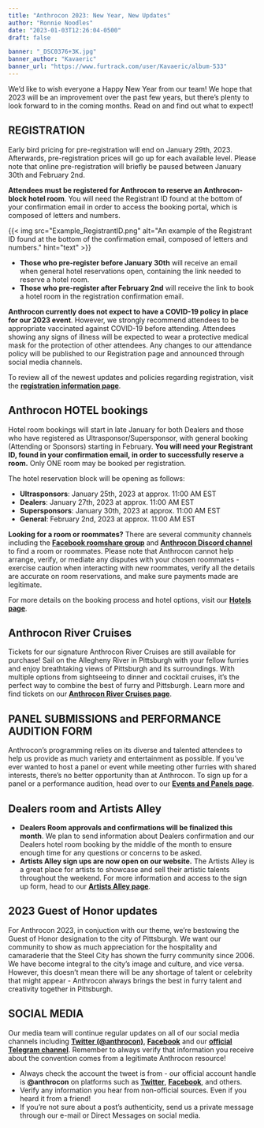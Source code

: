 ```yaml
---
title: "Anthrocon 2023: New Year, New Updates"
author: "Ronnie Noodles"
date: "2023-01-03T12:26:04-0500"
draft: false

banner: "_DSC0376+3K.jpg"
banner_author: "Kavaeric"
banner_url: "https://www.furtrack.com/user/Kavaeric/album-533"
---
```


We’d like to wish everyone a Happy New Year from our team! We hope that 2023 will be an improvement over the past few years, but there’s plenty to look forward to in the coming months. Read on and find out what to expect!

## REGISTRATION

Early bird pricing for pre-registration will end on January 29th, 2023. Afterwards, pre-registration prices will go up for each available level. Please note that online pre-registration will briefly be paused between January 30th and February 2nd.

**Attendees must be registered for Anthrocon to reserve an Anthrocon-block hotel room**. You will need the Registrant ID found at the bottom of your confirmation email in order to access the booking portal, which is composed of letters and numbers.

{{< img src="Example_RegistrantID.png" alt="An example of the Registrant ID found at the bottom of the confirmation email, composed of letters and numbers." hint="text" >}}

- **Those who pre-register before January 30th** will receive an email when general hotel reservations open, containing the link needed to reserve a hotel room.
- **Those who pre-register after February 2nd** will receive the link to book a hotel room in the registration confirmation email.

**Anthrocon currently does not expect to have a COVID-19 policy in place for our 2023 event**. However, we strongly recommend attendees to be appropriate vaccinated against COVID-19 before attending. Attendees showing any signs of illness will be expected to wear a protective medical mask for the protection of other attendees. Any changes to our attendance policy will be published to our Registration page and announced through social media channels.

To review all of the newest updates and policies regarding registration, visit the [**registration information page**](https://www.anthrocon.org/registration).

## Anthrocon HOTEL bookings

Hotel room bookings will start in late January for both Dealers and those who have registered as Ultrasponsor/Supersponsor, with general booking (Attending or Sponsors) starting in February. **You will need your Registrant ID, found in your confirmation email, in order to successfully reserve a room.** Only ONE room may be booked per registration.

The hotel reservation block will be opening as follows:

- **Ultrasponsors**: January 25th, 2023 at approx. 11:00 AM EST
- **Dealers**: January 27th, 2023 at approx. 11:00 AM EST
- **Supersponsors**: January 30th, 2023 at approx. 11:00 AM EST
- **General**: February 2nd, 2023 at approx. 11:00 AM EST

**Looking for a room or roommates?** There are several community channels including the [**Facebook roomshare group**](https://www.facebook.com/groups/AnthroconRoomShare/) and [**Anthrocon Discord channel**](https://discord.gg/dg3TeQCtVr) to find a room or roommates. Please note that Anthrocon cannot help arrange, verify, or mediate any disputes with your chosen roommates - exercise caution when interacting with new roommates, verify all the details are accurate on room reservations, and make sure payments made are legitimate.

For more details on the booking process and hotel options, visit our [**Hotels page**](https://www.anthrocon.org/hotel).

## Anthrocon River Cruises

Tickets for our signature Anthrocon River Cruises are still available for purchase! Sail on the Allegheny River in Pittsburgh with your fellow furries and enjoy breathtaking views of Pittsburgh and its surroundings. With multiple options from sightseeing to dinner and cocktail cruises, it’s the perfect way to combine the best of furry and Pittsburgh. Learn more and find tickets on our [**Anthrocon River Cruises page**](https://www.anthrocon.org/anthrocon-river-cruises).

## PANEL SUBMISSIONS and PERFORMANCE AUDITION FORM

Anthrocon’s programming relies on its diverse and talented attendees to help us provide as much variety and entertainment as possible. If you’ve ever wanted to host a panel or event while meeting other furries with shared interests, there’s no better opportunity than at Anthrocon. To sign up for a panel or a performance audition, head over to our [**Events and Panels page**](https://www.anthrocon.org/events-panels).

## Dealers room and Artists Alley

- **Dealers Room approvals and confirmations will be finalized this month**. We plan to send information about Dealers confirmation and our Dealers hotel room booking by the middle of the month to ensure enough time for any questions or concerns to be asked.
- **Artists Alley sign ups are now open on our website.** The Artists Alley is a great place for artists to showcase and sell their artistic talents throughout the weekend. For more information and access to the sign up form, head to our [**Artists Alley page**](https://www.anthrocon.org/alley).

## 2023 Guest of Honor updates

For Anthrocon 2023, in conjuction with our theme, we’re bestowing the Guest of Honor designation to the city of Pittsburgh. We want our community to show as much appreciation for the hospitality and camaraderie that the Steel City has shown the furry community since 2006. We have become integral to the city’s image and culture, and vice versa.  However, this doesn’t mean there will be any shortage of talent or celebrity that might appear - Anthrocon always brings the best in furry talent and creativity together in Pittsburgh.

## SOCIAL MEDIA

Our media team will continue regular updates on all of our social media channels including [**Twitter (@anthrocon)**](https://twitter.com/anthrocon), [**Facebook**](https://www.facebook.com/Anthrocon) and our [**official Telegram channel**](https://t.me/anthrocon). Remember to always verify that information you receive about the convention comes from a legitimate Anthrocon resource!

- Always check the account the tweet is from - our official account handle is **@anthrocon** on platforms such as [**Twitter**](https://twitter.com/anthrocon), [**Facebook**](https://www.facebook.com/Anthrocon), and others.
- Verify any information you hear from non-official sources. Even if you heard it from a friend!
- If you’re not sure about a post’s authenticity, send us a private message through our e-mail or Direct Messages on social media.
